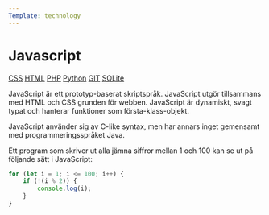 ```yaml
---
Template: technology
---
```


# Javascript

<div class="two-column-layout">
   <div class="tech-meny">
        <a href = "%base_url%/technology/css">CSS</a>
        <a href = "%base_url%/technology/html">HTML</a>
        <a href = "%base_url%/technology/php">PHP</a>
        <a href = "%base_url%/technology/python">Python</a>
        <a href = "%base_url%/technology/git">GIT</a>
        <a href = "%base_url%/technology/sqlite">SQLite</a>
    </div>
    <div class="tech-info">
        <p>JavaScript är ett prototyp-baserat skriptspråk. JavaScript utgör tillsammans med HTML och CSS grunden för webben. JavaScript är dynamiskt, svagt typat och hanterar funktioner som första-klass-objekt.</p>
        <p>JavaScript använder sig av C-like syntax, men har annars inget gemensamt med programmeringsspråket Java.</p>
        <p>Ett program som skriver ut alla jämna siffror mellan 1 och 100 kan se ut på följande sätt i JavaScript:</p>
</div>
</div>

```javascript
for (let i = 1; i <= 100; i++) {
    if (!(i % 2)) {
        console.log(i);
    }
}
```

